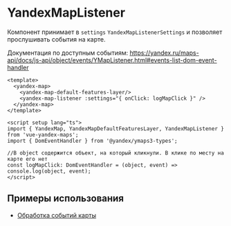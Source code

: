# YandexMapListener

Компонент принимает в `settings` `YandexMapListenerSettings` и позволяет прослушивать события на карте. 

Документация по доступным событиям: https://yandex.ru/maps-api/docs/js-api/object/events/YMapListener.html#events-list-dom-event-handler

```vue
<template>
  <yandex-map>
    <yandex-map-default-features-layer/>
    <yandex-map-listener :settings="{ onClick: logMapClick }" />
  </yandex-map>
</template>

<script setup lang="ts">
import { YandexMap, YandexMapDefaultFeaturesLayer, YandexMapListener } from 'vue-yandex-maps';
import { DomEventHandler } from '@yandex/ymaps3-types';

//В object содержится объект, на который кликнули. В клике по месту на карте его нет
const logMapClick: DomEventHandler = (object, event) => console.log(object, event);
</script>
```
## Примеры использования

- [Обработка событий карты](/examples/map/events)
